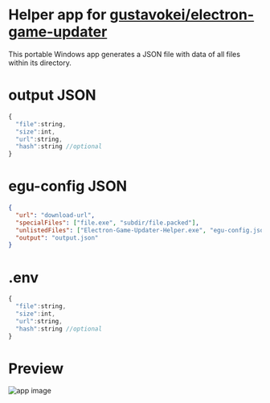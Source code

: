 # Helper app for [gustavokei/electron-game-updater](https://github.com/gustavokei/electron-game-updater)
This portable Windows app generates a JSON file with data of all files within its directory.

# output JSON
```javascript
{
  "file":string,
  "size":int,
  "url":string,
  "hash":string //optional
}
```

# egu-config JSON
```JSON
{
  "url": "download-url",
  "specialFiles": ["file.exe", "subdir/file.packed"],
  "unlistedFiles": ["Electron-Game-Updater-Helper.exe", "egu-config.json"],
  "output": "output.json"
}
```

# .env
```javascript
{
  "file":string,
  "size":int,
  "url":string,
  "hash":string //optional
}
```

# Preview
![app image](https://i.imgur.com/RaEw7x1.gif)

